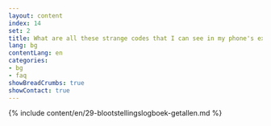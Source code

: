 ```yaml
---
layout: content
index: 14
set: 2
title: What are all these strange codes that I can see in my phone's exposure log?
lang: bg
contentLang: en
categories:
- bg
- faq
showBreadCrumbs: true
showContact: true
---
```

{% include content/en/29-blootstellingslogboek-getallen.md %}
